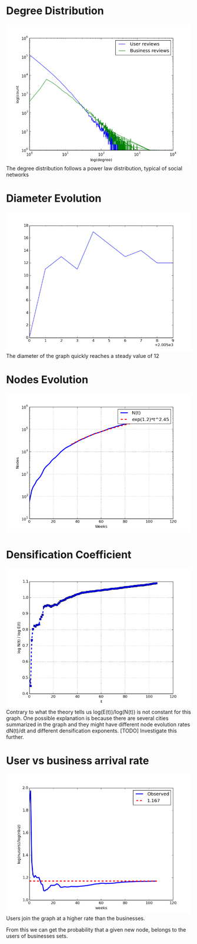 Degree Distribution
===================

![Alt text](degdist.png "Degree Distribution")
The degree distribution follows a power law distribution, typical of social networks

Diameter Evolution
==================

![Alt text](diameter.png "Diameter evolution")
The diameter of the graph quickly reaches a steady value of 12

Nodes Evolution
===============
![Alt text](nodesApprox.png "Nodes arrival is superlinear")


Densification Coefficient
=========================

![Alt text](densExp.png "Densification exponent")
Contrary to what the theory tells us log(E(t))/log(N(t)) is not constant for this graph.
One possible explanation is because there are several cities summarized in the graph and 
they might have different node evolution rates dN(t)/dt and different densification
exponents. 
[TODO] Investigate this further.

User vs business arrival rate
=============================

![Alt text](usersbiz.png "Users join the graph following a power of the number of businesses")
Users join the graph at a higher rate than the businesses.

From this we can get the probability that a given new node, belongs to the users of businesses sets.



